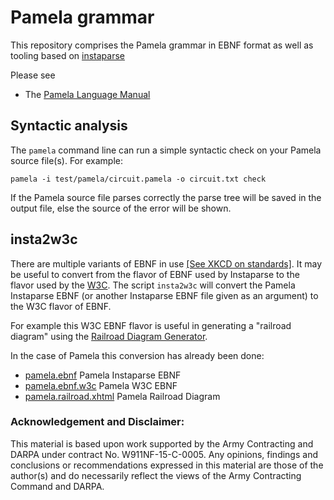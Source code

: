 Pamela grammar
==============

This repository comprises the Pamela grammar in EBNF format
as well as tooling based on [instaparse](https://github.com/Engelberg/instaparse)

Please see
* The [Pamela Language Manual](PAMELA.md)

## Syntactic analysis

The `pamela` command line can run a simple syntactic check on your Pamela source file(s). For example:

```
pamela -i test/pamela/circuit.pamela -o circuit.txt check
```

If the Pamela source file parses correctly the parse tree will
be saved in the output file, else the source of the error
will be shown.

## insta2w3c

There are multiple variants of EBNF in use [[See XKCD on standards]](https://xkcd.com/927/).  It may be useful to convert from the flavor of EBNF used by
Instaparse to the flavor used by the [W3C](https://www.w3.org/TR/xquery/#EBNFNotation). The script `insta2w3c` will convert the Pamela Instaparse EBNF
(or another Instaparse EBNF file given as an argument)
to the W3C flavor of EBNF.

For example this W3C EBNF flavor is useful in generating
a "railroad diagram" using the
[Railroad Diagram Generator](http://www.bottlecaps.de/rr/ui).

In the case of Pamela this conversion has already been done:

* [pamela.ebnf](../resources/public/pamela.ebnf) Pamela Instaparse EBNF
* [pamela.ebnf.w3c](../resources/public/pamela.ebnf.w3c) Pamela W3C EBNF
* [pamela.railroad.xhtml](../resources/public/pamela.railroad.xhtml) Pamela Railroad Diagram

### Acknowledgement and Disclaimer:
This material is based upon work supported by the Army Contracting
and DARPA under contract No. W911NF-15-C-0005.
Any opinions, findings and conclusions or recommendations expressed
in this material are those of the author(s) and do necessarily reflect the
views of the Army Contracting Command and DARPA.
